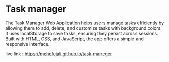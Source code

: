 <h1>Task manager</h1>

<p>The Task Manager Web Application helps users manage tasks efficiently by allowing them to add, delete, and customize tasks with background colors. It uses localStorage to save tasks, ensuring they persist across sessions. Built with HTML, CSS, and JavaScript, the app offers a simple and responsive interface.</p>

live link : https://mehefujali.github.io/task-maneger
